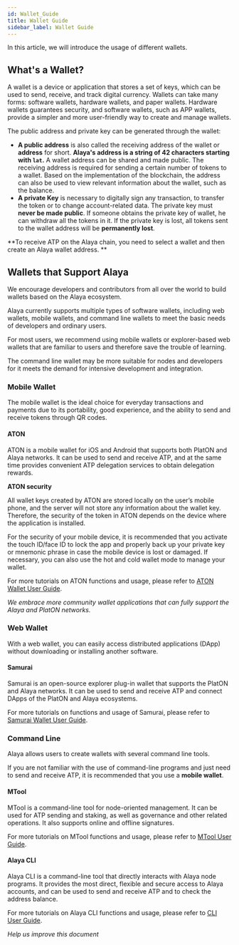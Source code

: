 ```yaml
---
id: Wallet_Guide
title: Wallet Guide
sidebar_label: Wallet Guide
---
```




In this article, we will introduce the usage of different wallets. 

## What's a Wallet?

A wallet is a device or application that stores a set of keys, which can be used to send, receive, and track digital currency. Wallets can take many forms: software wallets, hardware wallets, and paper wallets. Hardware wallets guarantees security, and software wallets, such as APP wallets, provide a simpler and more user-friendly way to create and manage wallets.

The public address and private key can be generated through the wallet: 

- **A public address** is also called the receiving address of the wallet or **address** for short. **Alaya's address is a string of 42 characters starting with `lat`.** A wallet address can be shared and made public. The receiving address is required for sending a certain number of tokens to a wallet. Based on the implementation of the blockchain, the address can also be used to view relevant information about the wallet, such as the balance.
- **A private Key** is necessary to digitally sign any transaction, to transfer the token or to change account-related data. The private key must **never be made public**. If someone obtains the private key of wallet, he can withdraw all the tokens in it. If the private key is lost, all tokens sent to the wallet address will be **permanently lost**.

**To receive ATP on the Alaya chain, you need to select a wallet and then create an Alaya wallet address. **



## Wallets that Support Alaya

We encourage developers and contributors from all over the world to build wallets based on the Alaya ecosystem.

Alaya currently supports multiple types of software wallets, including web wallets, mobile wallets, and command line wallets to meet the basic needs of developers and ordinary users.

For most users, we recommend using mobile wallets or explorer-based web wallets that are familiar to users and therefore save the trouble of learning. 

The command line wallet may be more suitable for nodes and developers for it meets the demand for intensive development and integration.



### Mobile Wallet

The mobile wallet is the ideal choice for everyday transactions and payments due to its portability, good experience, and the ability to send and receive tokens through QR codes.

#### ATON

ATON is a mobile wallet for iOS and Android that supports both PlatON and Alaya networks. It can be used to send and receive ATP, and at the same time provides convenient ATP delegation services to obtain delegation rewards. 



**ATON security**

All wallet keys created by ATON are stored locally on the user’s mobile phone, and the server will not store any information about the wallet key. Therefore, the security of the token in ATON depends on the device where the application is installed.

For the security of your mobile device, it is recommended that you activate the touch ID/face ID to lock the app and properly back up your private key or mnemonic phrase in case the mobile device is lost or damaged. If necessary, you can also use the hot and cold wallet mode to manage your wallet.

For more tutorials on ATON functions and usage, please refer to [ATON Wallet User Guide](/alaya-devdocs/en/ATON_user_manual).



*We embrace more community wallet applications that can fully support the Alaya and PlatON networks.* 



### Web Wallet

With a web wallet, you can easily access distributed applications (DApp) without downloading or installing another software.

#### Samurai

Samurai is an open-source explorer plug-in wallet that supports the PlatON and Alaya networks. It can be used to send and receive ATP and connect DApps of the PlatON and Alaya ecosystems.

For more tutorials on functions and usage of Samurai, please refer to [Samurai Wallet User Guide](/alaya-devdocs/en/Samurai_user_manual).



### Command Line

Alaya allows users to create wallets with several command line tools.

If you are not familiar with the use of command-line programs and just need to send and receive ATP, it is recommended that you use a **mobile wallet**.



#### MTool

MTool is a command-line tool for node-oriented management. It can be used for ATP sending and staking, as well as governance and other related operations. It also supports online and offline signatures.

For more tutorials on MTool functions and usage, please refer to [MTool User Guide](/alaya-devdocs/en/Online_MTool).



#### **Alaya CLI**

Alaya CLI is a command-line tool that directly interacts with Alaya node programs. It provides the most direct, flexible and secure access to Alaya accounts, and can be used to send and receive ATP and to check the address balance.

For more tutorials on Alaya CLI functions and usage, please refer to [CLI User Guide](/alaya-devdocs/en/Command_Line_Tools). 



*Help us improve this document*

